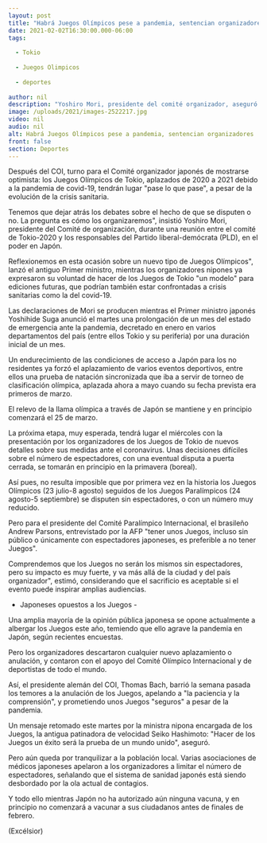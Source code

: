 ```yaml
---
layout: post
title: "Habrá Juegos Olímpicos pese a pandemia, sentencian organizadores"
date: 2021-02-02T16:30:00.000-06:00
tags:
  
  - Tokio
  
  - Juegos Olimpicos
  
  - deportes
  
author: nil
description: "Yoshiro Mori, presidente del comité organizador, aseguró que pese a la evolución de la crisis sanitaria, la justa se llevará a cabo"
image: /uploads/2021/images-2522217.jpg
video: nil
audio: nil
alt: Habrá Juegos Olímpicos pese a pandemia, sentencian organizadores
front: false
section: Deportes
---
```


Después del COI, turno para el Comité organizador japonés de mostrarse optimista: los Juegos Olímpicos de Tokio, aplazados de 2020 a 2021 debido a la pandemia de covid-19, tendrán lugar "pase lo que pase", a pesar de la evolución de la crisis sanitaria.

Tenemos que dejar atrás los debates sobre el hecho de que se disputen o no. La pregunta es cómo los organizaremos", insistió Yoshiro Mori, presidente del Comité de organización, durante una reunión entre el comité de Tokio-2020 y los responsables del Partido liberal-demócrata (PLD), en el poder en Japón.

Reflexionemos en esta ocasión sobre un nuevo tipo de Juegos Olímpicos", lanzó el antiguo Primer ministro, mientras los organizadores nipones ya expresaron su voluntad de hacer de los Juegos de Tokio "un modelo" para ediciones futuras, que podrían también estar confrontadas a crisis sanitarias como la del covid-19.

Las declaraciones de Mori se producen mientras el Primer ministro japonés Yoshihide Suga anunció el martes una prolongación de un mes del estado de emergencia ante la pandemia, decretado en enero en varios departamentos del país (entre ellos Tokio y su periferia) por una duración inicial de un mes.

Un endurecimiento de las condiciones de acceso a Japón para los no residentes ya forzó el aplazamiento de varios eventos deportivos, entre ellos una prueba de natación sincronizada que iba a servir de torneo de clasificación olímpica, aplazada ahora a mayo cuando su fecha prevista era primeros de marzo.

El relevo de la llama olímpica a través de Japón se mantiene y en principio comenzará el 25 de marzo.

La próxima etapa, muy esperada, tendrá lugar el miércoles con la presentación por los organizadores de los Juegos de Tokio de nuevos detalles sobre sus medidas ante el coronavirus. Unas decisiones difíciles sobre el número de espectadores, con una eventual disputa a puerta cerrada, se tomarán en principio en la primavera (boreal).

Así pues, no resulta imposible que por primera vez en la historia los Juegos Olímpicos (23 julio-8 agosto) seguidos de los Juegos Paralímpicos (24 agosto-5 septiembre) se disputen sin espectadores, o con un número muy reducido.

Pero para el presidente del Comité Paralímpico Internacional, el brasileño Andrew Parsons, entrevistado por la AFP "tener unos Juegos, incluso sin público o únicamente con espectadores japoneses, es preferible a no tener Juegos".

Comprendemos que los Juegos no serán los mismos sin espectadores, pero su impacto es muy fuerte, y va más allá de la ciudad y del país organizador", estimó, considerando que el sacrificio es aceptable si el evento puede inspirar amplias audiencias.

- Japoneses opuestos a los Juegos -

Una amplia mayoría de la opinión pública japonesa se opone actualmente a albergar los Juegos este año, temiendo que ello agrave la pandemia en Japón, según recientes encuestas.

Pero los organizadores descartaron cualquier nuevo aplazamiento o anulación, y contaron con el apoyo del Comité Olímpico Internacional y de deportistas de todo el mundo.

Así, el presidente alemán del COI, Thomas Bach, barrió la semana pasada los temores a la anulación de los Juegos, apelando a "la paciencia y la comprensión", y prometiendo unos Juegos "seguros" a pesar de la pandemia.

Un mensaje retomado este martes por la ministra nipona encargada de los Juegos, la antigua patinadora de velocidad Seiko Hashimoto: "Hacer de los Juegos un éxito será la prueba de un mundo unido", aseguró.

Pero aún queda por tranquilizar a la población local. Varias asociaciones de médicos japoneses apelaron a los organizadores a limitar el número de espectadores, señalando que el sistema de sanidad japonés está siendo desbordado por la ola actual de contagios.

Y todo ello mientras Japón no ha autorizado aún ninguna vacuna, y en principio no comenzará a vacunar a sus ciudadanos antes de finales de febrero.

(Excélsior)